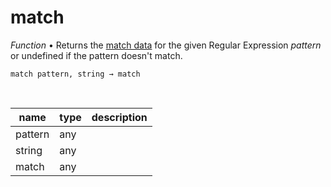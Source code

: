 # match

_Function_ &bull; Returns the [match data][match data] for the given Regular Expression _pattern_ or undefined if the pattern doesn't match.

<pre><code>match pattern, string &rarr; match</code></pre>
<br>

| name | type | description |
|------|------|-------------|
|pattern|any||
|string|any||
|match|any||




[match data]: #